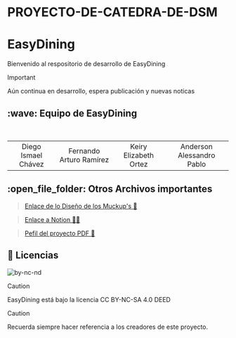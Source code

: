 # PROYECTO-DE-CATEDRA-DE-DSM
#   EasyDining
Bienvenido al respositorio de desarrollo de EasyDining

> [!IMPORTANT]
> Aún continua en desarrollo, espera  publicación y nuevas noticas

<h2>:wave: Equipo de EasyDining </h2>
<div style={padding: 10px}>
  <table style={margin: 0 auto}>
  <tr align="center">
   <td>Diego Ismael Chávez</td>
    <td>Fernando Arturo Ramírez</td>
    <td>Keiry Elizabeth Ortez</td>
    <td>Anderson Alessandro Pablo</td>
  </tr>
</table>
</div>




<h2>:open_file_folder: Otros Archivos importantes </h2>

>[Enlace de lo Diseño de los Muckup's 🎨](https://www.figma.com/file/x61WD2iJ0Xgv6paAFdEGny/interfaces-SnapGallery?type=design&node-id=0%3A1&mode=design&t=bfXOj73YNtXF5bE8-1)

> [Enlace a Notion 📗📝](https://www.notion.so/invite/4beb6c5562d5dc1b4e803922212a6329da366cf1) 

> [Pefil del proyecto PDF 📖](https://github.com/Cabrera437/PROYECTO-DE-CATEDRA-DE-DPS/blob/master/Poyecto_de_catedra_fase1_DPS.pdf)

<h2>📕 Licencias</h2>

![by-nc-nd]()

> [!CAUTION]
>EasyDining está bajo la licencia CC BY-NC-SA 4.0 DEED


> [!CAUTION]
> Recuerda siempre hacer referencia a los creadores de este proyecto.








